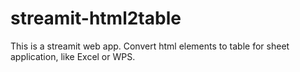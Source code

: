 # streamit-html2table
This is a streamit web app. Convert html elements to table for sheet application, like Excel or WPS.
